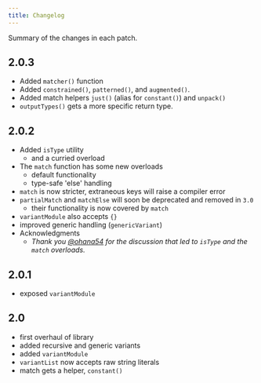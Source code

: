 ```yaml
---
title: Changelog
---
```

Summary of the changes in each patch.

## 2.0.3
 - Added `matcher()` function
 - Added `constrained()`, `patterned()`, and `augmented()`.
 - Added match helpers `just()` (alias for `constant()`) and `unpack()`
 - `outputTypes()` gets a more specific return type.
## 2.0.2
 - Added `isType` utility
    - and a curried overload
 - The `match` function has some new overloads
    - default functionality
    - type-safe 'else' handling
 - `match` is now stricter, extraneous keys will raise a compiler error
 - `partialMatch` and `matchElse` will soon be deprecated and removed in `3.0`
    - their functionality is now covered by `match`
 - `variantModule` also accepts `{}`
 - improved generic handling (`genericVariant`)
 - Acknowledgments
     - *Thank you [@ohana54](https://github.com/paarthenon/variant/issues/7) for the discussion that led to `isType` and the `match` overloads.*

## 2.0.1
 - exposed `variantModule`

## 2.0
 - first overhaul of library
 - added recursive and generic variants
 - added `variantModule`
 - `variantList` now accepts raw string literals
 - match gets a helper, `constant()`
